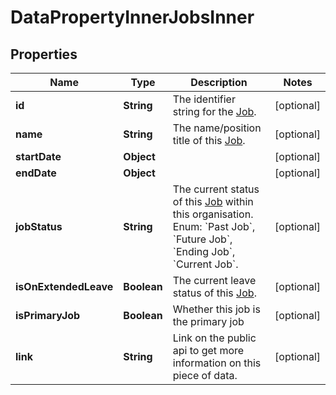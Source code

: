 

# DataPropertyInnerJobsInner


## Properties

| Name | Type | Description | Notes |
|------------ | ------------- | ------------- | -------------|
|**id** | **String** | The identifier string for the [Job](https://developers.intellihr.io/docs/v1/). |  [optional] |
|**name** | **String** | The name/position title of this [Job](https://developers.intellihr.io/docs/v1/). |  [optional] |
|**startDate** | **Object** |  |  [optional] |
|**endDate** | **Object** |  |  [optional] |
|**jobStatus** | **String** | The current status of this [Job](https://developers.intellihr.io/docs/v1/) within this organisation. Enum: &#x60;Past Job&#x60;, &#x60;Future Job&#x60;, &#x60;Ending Job&#x60;, &#x60;Current Job&#x60;. |  [optional] |
|**isOnExtendedLeave** | **Boolean** | The current leave status of this [Job](https://developers.intellihr.io/docs/v1/). |  [optional] |
|**isPrimaryJob** | **Boolean** | Whether this job is the primary job |  [optional] |
|**link** | **String** | Link on the public api to get more information on this piece of data. |  [optional] |



